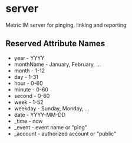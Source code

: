 # server
Metric IM server for pinging, linking and reporting

## Reserved Attribute Names
* year - YYYY
* monthName - January, February, ...
* month - 1-12
* day - 1-31
* hour - 0-60
* minute - 0-60
* second - 0-60
* week - 1-52
* weekday - Sunday, Monday, ...
* date - YYYY-MM-DD
* _time - now
* _event - event name or "ping"
* _account - authorized account or "public"
